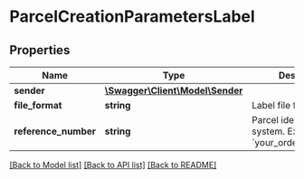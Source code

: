 # ParcelCreationParametersLabel

## Properties
Name | Type | Description | Notes
------------ | ------------- | ------------- | -------------
**sender** | [**\Swagger\Client\Model\Sender**](Sender.md) |  | [optional] 
**file_format** | **string** | Label file format. | [optional] 
**reference_number** | **string** | Parcel identifier in own system. Example: &#x60;your_ordering_number&#x60;. | [optional] 

[[Back to Model list]](../../README.md#documentation-for-models) [[Back to API list]](../../README.md#documentation-for-api-endpoints) [[Back to README]](../../README.md)

